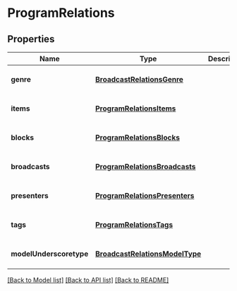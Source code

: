 # ProgramRelations

## Properties
Name | Type | Description | Notes
------------ | ------------- | ------------- | -------------
**genre** | [**BroadcastRelationsGenre**](BroadcastRelationsGenre.md) |  | [optional] [default to null]
**items** | [**ProgramRelationsItems**](ProgramRelationsItems.md) |  | [optional] [default to null]
**blocks** | [**ProgramRelationsBlocks**](ProgramRelationsBlocks.md) |  | [optional] [default to null]
**broadcasts** | [**ProgramRelationsBroadcasts**](ProgramRelationsBroadcasts.md) |  | [optional] [default to null]
**presenters** | [**ProgramRelationsPresenters**](ProgramRelationsPresenters.md) |  | [optional] [default to null]
**tags** | [**ProgramRelationsTags**](ProgramRelationsTags.md) |  | [optional] [default to null]
**modelUnderscoretype** | [**BroadcastRelationsModelType**](BroadcastRelationsModelType.md) |  | [optional] [default to null]

[[Back to Model list]](../README.md#documentation-for-models) [[Back to API list]](../README.md#documentation-for-api-endpoints) [[Back to README]](../README.md)


